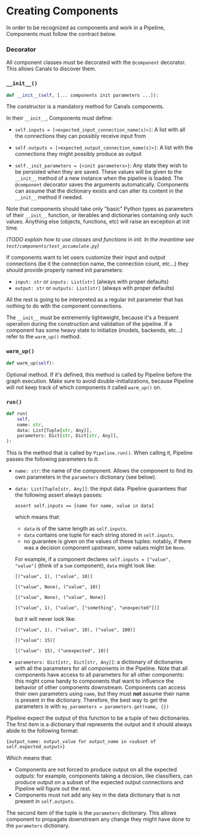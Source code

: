 # Creating Components

In order to be recognized as components and work in a Pipeline, Components must follow the contract below.

### Decorator

All component classes must be decorated with the `@component` decorator. This allows Canals to discover them.

### `__init__()`

```python
def __init__(self, [... components init parameters ...]):
```

The constructor is a mandatory method for Canals components.

In their `__init__`, Components must define:

- `self.inputs = [<expected_input_connection_name(s)>]`:
    A list with all the connections they can possibly receive input from

- `self.outputs = [<expected_output_connection_name(s)>]`:
    A list with the connections they might possibly produce as output

- `self._init_parameters = {<init parameters>}`:
    Any state they wish to be persisted when they are saved.
    These values will be given to the `__init__` method of a new instance
    when the pipeline is loaded.
    The `@component` decorator saves the arguments automatically.
    Components can assume that the dictionary exists and can alter its content
    in the `__init__` method if needed.

Note that components should take only "basic" Python types as parameters of their
`__init__` function, or iterables and dictionaries containing only such values.
Anything else (objects, functions, etc) will raise an exception at init time.

_(TODO explain how to use classes and functions in init. In the meantime see `test/components/test_accumulate.py`)_

If components want to let users customize their input and output connections (be it
the connection name, the connection count, etc...) they should provide properly
named init parameters:

- `input: str` or `inputs: List[str]` (always with proper defaults)
- `output: str` or `outputs: List[str]` (always with proper defaults)

All the rest is going to be interpreted as a regular init parameter that
has nothing to do with the component connections.

The `__init__` must be extrememly lightweight, because it's a frequent
operation during the construction and validation of the pipeline. If a component
has some heavy state to initialize (models, backends, etc...) refer to the
`warm_up()` method.

### `warm_up()`

```python
def warm_up(self):
```

Optional method. If it's defined, this method is called by Pipeline before the graph execution.
Make sure to avoid double-initializations, because Pipeline will not keep track of which components it called
`warm_up()` on.

### `run()`

```python
def run(
    self,
    name: str,
    data: List[Tuple[str, Any]],
    parameters: Dict[str, Dict[str, Any]],
):
```

This is the method that is called by `Pipeline.run()`. When calling it, Pipeline passes the following parameters to it:

- `name: str`: the name of the component. Allows the component to find its own parameters in
    the `parameters` dictionary (see below).

- `data: List[Tuple[str, Any]]`: the input data.
    Pipeline guarantees that the following assert always passes:

    `assert self.inputs == [name for name, value in data]`

    which means that:
    - `data` is of the same length as `self.inputs`.
    - `data` contains one tuple for each string stored in `self.inputs`.
    - no guarantee is given on the values of these tuples: notably, if there was a
        decision component upstream, some values might be `None`.

    For example, if a component declares `self.inputs = ["value", "value"]` (think of a
    `Sum` component), `data` might look like:

    `[("value", 1), ("value", 10)]`

    `[("value", None), ("value", 10)]`

    `[("value", None), ("value", None)]`

    `[("value", 1), ("value", ["something", "unexpected"])]`

    but it will never look like:

    `[("value", 1), ("value", 10), ("value", 100)]`

    `[("value": 15)]`

    `[("value": 15), ("unexpected", 10)]`

- `parameters: Dict[str, Dict[str, Any]]`: a dictionary of dictionaries with all
    the parameters for all components in the Pipeline.
    Note that all components have access to all parameters for all other components: this
    might come handy to components that want to influence the behavior
    of other components downstream.
    Components can access their own parameters using `name`, but they must **not** assume
    their name is present in the dictionary.
    Therefore, the best way to get the parameters is with
    `my_parameters = parameters.get(name, {})`

Pipeline expect the output of this function to be a tuple of two dictionaries.
The first item is a dictionary that represents the output and it should always
abide to the following format:

`{output_name: output_value for output_name in <subset of self.expected_output>}`

Which means that:
- Components are not forced to produce output on all the expected outputs: for example,
    components taking a decision, like classifiers, can produce output on a subset of
    the expected output connections and Pipeline will figure out the rest.
- Components must not add any key in the data dictionary that is not present in `self.outputs`.

The second item of the tuple is the `parameters` dictionary. This allows component to
propagate downstream any change they might have done to the `parameters` dictionary.
